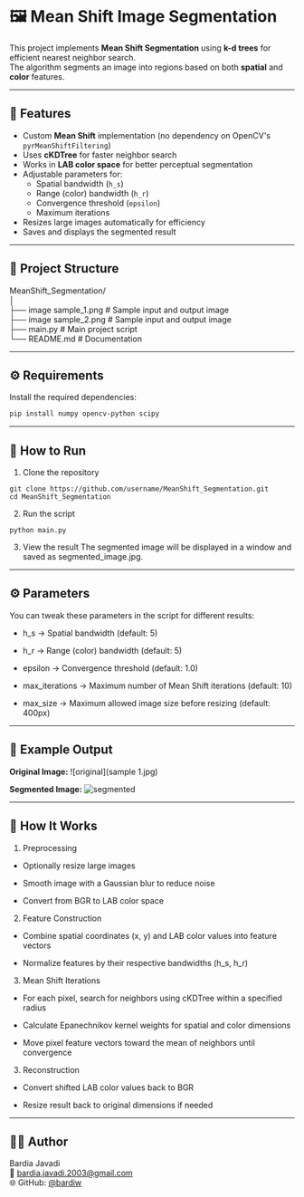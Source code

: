 # 🖼️ Mean Shift Image Segmentation

This project implements **Mean Shift Segmentation** using **k-d trees** for efficient nearest neighbor search.  
The algorithm segments an image into regions based on both **spatial** and **color** features.

---

## 📌 Features
- Custom **Mean Shift** implementation (no dependency on OpenCV's `pyrMeanShiftFiltering`)
- Uses **cKDTree** for faster neighbor search
- Works in **LAB color space** for better perceptual segmentation
- Adjustable parameters for:
  - Spatial bandwidth (`h_s`)
  - Range (color) bandwidth (`h_r`)
  - Convergence threshold (`epsilon`)
  - Maximum iterations
- Resizes large images automatically for efficiency
- Saves and displays the segmented result

---

## 📂 Project Structure  
MeanShift_Segmentation/  
│  
├── image sample_1.png # Sample input and output image  
├── image sample_2.png # Sample input and output image  
├── main.py # Main project script  
└── README.md # Documentation  


---

## ⚙️ Requirements
Install the required dependencies:
```bash
pip install numpy opencv-python scipy
```

---

## 🚀 How to Run
1. Clone the repository

```
git clone https://github.com/username/MeanShift_Segmentation.git
cd MeanShift_Segmentation
```
2. Run the script

```
python main.py
```
3. View the result
The segmented image will be displayed in a window and saved as segmented_image.jpg.

---

## ⚙️ Parameters
You can tweak these parameters in the script for different results:

- h_s → Spatial bandwidth (default: 5)

- h_r → Range (color) bandwidth (default: 5)

- epsilon → Convergence threshold (default: 1.0)

- max_iterations → Maximum number of Mean Shift iterations (default: 10)

- max_size → Maximum allowed image size before resizing (default: 400px)

---

## 📸 Example Output

**Original Image:**
![original](sample 1.jpg)

**Segmented Image:**
![segmented](segmented_image.jpg)


---
## 🧠 How It Works
1. Preprocessing

- Optionally resize large images

- Smooth image with a Gaussian blur to reduce noise

- Convert from BGR to LAB color space

2. Feature Construction

- Combine spatial coordinates (x, y) and LAB color values into feature vectors

- Normalize features by their respective bandwidths (h_s, h_r)

3. Mean Shift Iterations

- For each pixel, search for neighbors using cKDTree within a specified radius

- Calculate Epanechnikov kernel weights for spatial and color dimensions

- Move pixel feature vectors toward the mean of neighbors until convergence

3. Reconstruction

- Convert shifted LAB color values back to BGR

- Resize result back to original dimensions if needed

---
## 👨‍💻 Author
 Bardia Javadi   
  📧 bardia.javadi.2003@gmail.com    
  🌐 GitHub: [@bardiw](https://github.com/bardiw)   
  
